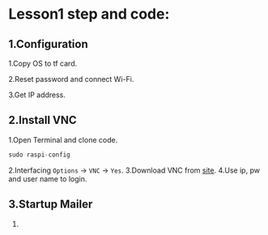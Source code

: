 # Lesson1 step and code:
## 1.Configuration
  1.Copy OS to tf card.
  
  2.Reset password and connect Wi-Fi.
  
  3.Get IP address.
## 2.Install VNC
  1.Open Terminal and clone code.
  ```python
  sudo raspi-config
  ```
  2.Interfacing `Options` -> `VNC` -> `Yes`.
  3.Download VNC from [site](https://www.realvnc.com/en/connect/download/viewer/).
  4.Use ip, pw and user name to login.
## 3.Startup Mailer
  1.
